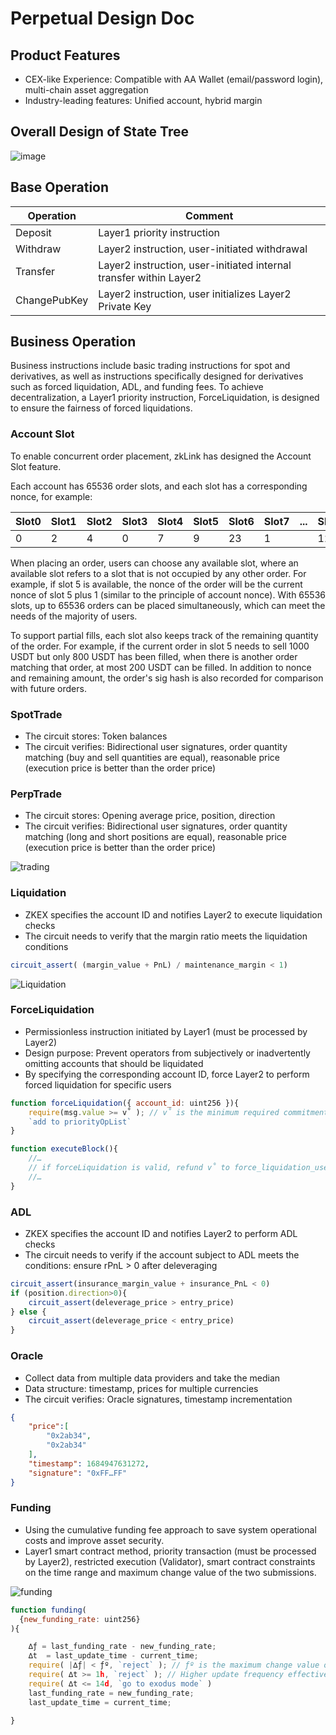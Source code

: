 # Perpetual Design Doc

## Product Features

* CEX-like Experience: Compatible with AA Wallet (email/password login), multi-chain asset aggregation
* Industry-leading features: Unified account, hybrid margin

## Overall Design of State Tree

![image](./state.png)


## Base Operation 
|Operation | Comment|
|----|-----|
|Deposit|Layer1 priority instruction| 
|Withdraw|Layer2 instruction, user-initiated withdrawal|
|Transfer|Layer2 instruction, user-initiated internal transfer within Layer2|
|ChangePubKey|Layer2 instruction, user initializes Layer2 Private Key|
## Business Operation
Business instructions include basic trading instructions for spot and derivatives, as well as instructions specifically designed for derivatives such as forced liquidation, ADL, and funding fees.
To achieve decentralization, a Layer1 priority instruction, ForceLiquidation, is designed to ensure the fairness of forced liquidations.

### Account Slot
To enable concurrent order placement, zkLink has designed the Account Slot feature.

Each account has 65536 order slots, and each slot has a corresponding nonce, for example:

| Slot0 | Slot1 | Slot2 | Slot3 | Slot4 | Slot5 | Slot6 | Slot7 | ...  | Slot65535 |
| ----- | ----- | ----- | ----- | ----- | ----- | ----- | ----- | :--- | :-------- |
| 0     | 2     | 4     | 0     | 7     | 9     | 23    | 1     |      | 122       |

When placing an order, users can choose any available slot, where an available slot refers to a slot that is not occupied by any other order. For example, if slot 5 is available, the nonce of the order will be the current nonce of slot 5 plus 1 (similar to the principle of account nonce). With 65536 slots, up to 65536 orders can be placed simultaneously, which can meet the needs of the majority of users.

To support partial fills, each slot also keeps track of the remaining quantity of the order. For example, if the current order in slot 5 needs to sell 1000 USDT but only 800 USDT has been filled, when there is another order matching that order, at most 200 USDT can be filled.
In addition to nonce and remaining amount, the order's sig hash is also recorded for comparison with future orders.


### SpotTrade
* The circuit stores: Token balances
* The circuit verifies: Bidirectional user signatures, order quantity matching (buy and sell quantities are equal), reasonable price (execution price is better than the order price)


### PerpTrade
* The circuit stores: Opening average price, position, direction
* The circuit verifies: Bidirectional user signatures, order quantity matching (long and short positions are equal), reasonable price (execution price is better than the order price)

![trading](./trading.png)

### Liquidation
* ZKEX specifies the account ID and notifies Layer2 to execute liquidation checks
* The circuit needs to verify that the margin ratio meets the liquidation conditions

```js
circuit_assert( (margin_value + PnL) / maintenance_margin < 1)
```
![Liquidation](./liquidation.png)

### ForceLiquidation
* Permissionless instruction initiated by Layer1 (must be processed by Layer2)
* Design purpose: Prevent operators from subjectively or inadvertently omitting accounts that should be liquidated
* By specifying the corresponding account ID, force Layer2 to perform forced liquidation for specific users

```js
function forceLiquidation({ account_id: uint256 }){
    require(msg.value >= v˚ ); // v˚ is the minimum required commitment amount to prevent attack behavior
    `add to priorityOpList` 
}

function executeBlock(){
    //…
    // if forceLiquidation is valid, refund v˚ to force_liquidation_user
    //…
}


```
### ADL

* ZKEX specifies the account ID and notifies Layer2 to perform ADL checks
* The circuit needs to verify if the account subject to ADL meets the conditions: ensure rPnL > 0 after deleveraging

```js
circuit_assert(insurance_margin_value + insurance_PnL < 0)
if (position.direction>0){
	circuit_assert(deleverage_price > entry_price)
} else {
	circuit_assert(deleverage_price < entry_price)
}

```

### Oracle
* Collect data from multiple data providers and take the median
* Data structure: timestamp, prices for multiple currencies
* The circuit verifies: Oracle signatures, timestamp incrementation
```json
{
    "price":[
        "0x2ab34",
        "0x2ab34"
    ],
    "timestamp": 1684947631272,
    "signature": "0xFF…FF"
}

```

### Funding
* Using the cumulative funding fee approach to save system operational costs and improve asset security.
* Layer1 smart contract method, priority transaction (must be processed by Layer2), restricted execution (Validator), smart contract constraints on the time range and maximum change value of the two submissions.

![funding](./funding.png)

```js
function funding(
  {new_funding_rate: uint256}
){

    ∆ƒ = last_funding_rate - new_funding_rate;
    ∆t  = last_update_time - current_time;
    require( |∆ƒ| < ƒº, `reject` ); // ƒº is the maximum change value of the funding fee rate
    require( ∆t >= 1h, `reject` ); // Higher update frequency effectively prevents possible contract price manipulation for illiquid assets
    require( ∆t <= 14d, `go to exodus mode` )
    last_funding_rate = new_funding_rate;
    last_update_time = current_time;

}

```
